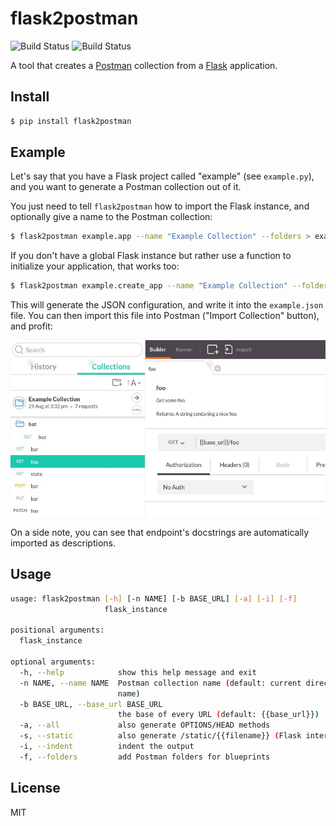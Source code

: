 [Postman]: https://www.getpostman.com/
[Flask]: http://flask.pocoo.org/

# flask2postman

![Build Status](https://img.shields.io/pypi/v/flask2postman.svg)
![Build Status](https://img.shields.io/pypi/status/flask2postman.svg)

A tool that creates a [Postman] collection from a [Flask] application.

## Install

```sh
$ pip install flask2postman
```

## Example

Let's say that you have a Flask project called "example" (see `example.py`), 
and you want to generate a Postman collection out of it.

You just need to tell `flask2postman` how to import the Flask instance,
and optionally give a name to the Postman collection:

```sh
$ flask2postman example.app --name "Example Collection" --folders > example.json
```

If you don't have a global Flask instance but rather use a function to
initialize your application, that works too:

```sh
$ flask2postman example.create_app --name "Example Collection" --folders > example.json
```

This will generate the JSON configuration, and write it into the `example.json` file. 
You can then import this file into Postman ("Import Collection" button), and profit:

![Postman screenshot](https://raw.githubusercontent.com/1000mercis/flask2postman/42d20fe89d9d1f831bbfbe6275471e624d40c488/img/screenshot.jpg)

On a side note, you can see that endpoint's docstrings are automatically
imported as descriptions.

## Usage

```sh
usage: flask2postman [-h] [-n NAME] [-b BASE_URL] [-a] [-i] [-f]
                     flask_instance

positional arguments:
  flask_instance

optional arguments:
  -h, --help            show this help message and exit
  -n NAME, --name NAME  Postman collection name (default: current directory
                        name)
  -b BASE_URL, --base_url BASE_URL
                        the base of every URL (default: {{base_url}})
  -a, --all             also generate OPTIONS/HEAD methods
  -s, --static          also generate /static/{{filename}} (Flask internal)
  -i, --indent          indent the output
  -f, --folders         add Postman folders for blueprints
```

## License

MIT